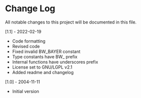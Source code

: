 # Change Log
All notable changes to this project will be documented in this file.

[1.1] - 2022-02-19
 - Code formatting
 - Revised code
 - Fixed invalid BW_BAYER constant
 - Type constants have BW_ prefix
 - Internal functions have underscores prefix
 - License set to GNU/LGPL v2.1
 - Added readme and changelog

[1.0] - 2004-11-11
 - Initial version
